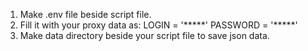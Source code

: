 1) Make .env file beside script file.
2) Fill it with your proxy data as:
    LOGIN = '\*\*\*\*\*'
    PASSWORD = '\*\*\*\*\*'
3) Make data directory beside your script file to save json data.
